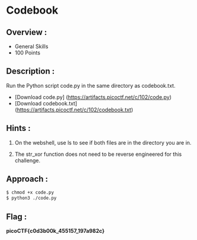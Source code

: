 # Codebook

## Overview :

* General Skills
* 100 Points

## Description :

Run the Python script code.py in the same directory as codebook.txt.

* [Download code.py] (https://artifacts.picoctf.net/c/102/code.py)
* [Download codebook.txt] (https://artifacts.picoctf.net/c/102/codebook.txt)

## Hints :

1. On the webshell, use ls to see if both files are in the directory you are in.

1. The str_xor function does not need to be reverse engineered for this challenge.

## Approach :

```bash
$ chmod +x code.py
$ python3 ./code.py 

```

## Flag : 

**picoCTF{c0d3b00k_455157_197a982c}**